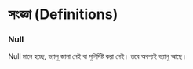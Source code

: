 # সংজ্ঞা \(Definitions\)

### Null

Null মানে হচ্ছে, ভ্যালু জানা নেই বা সুনির্দিষ্ট করা নেই। তবে অবশ্যই ভ্যালু আছে। 









